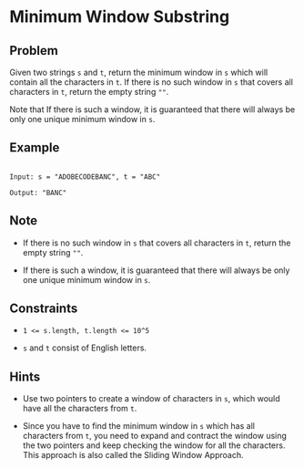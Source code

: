 # Minimum Window Substring
## Problem

Given two strings `s` and `t`, return the minimum window in `s` which will contain all the characters in `t`. If there is no such window in `s` that covers all characters in `t`, return the empty string `""`.

Note that If there is such a window, it is guaranteed that there will always be only one unique minimum window in `s`.

## Example

```plaintext

Input: s = "ADOBECODEBANC", t = "ABC"

Output: "BANC"

```

## Note

- If there is no such window in `s` that covers all characters in `t`, return the empty string `""`.

- If there is such a window, it is guaranteed that there will always be only one unique minimum window in `s`.

## Constraints

- `1 <= s.length, t.length <= 10^5`

- `s` and `t` consist of English letters.   

## Hints

- Use two pointers to create a window of characters in `s`, which would have all the characters from `t`.

- Since you have to find the minimum window in `s` which has all characters from `t`, you need to expand and contract the window using the two pointers and keep checking the window for all the characters. This approach is also called the Sliding Window Approach.